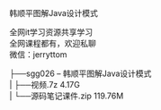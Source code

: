 韩顺平图解Java设计模式

全网it学习资源共享学习<br>全网课程都有，欢迎私聊<br>微信：jerryttom<br>

├──sgg026 – 韩顺平图解Java设计模式<br> | ├──视频.7z 4.17G<br> | └──源码笔记课件.zip 119.76M